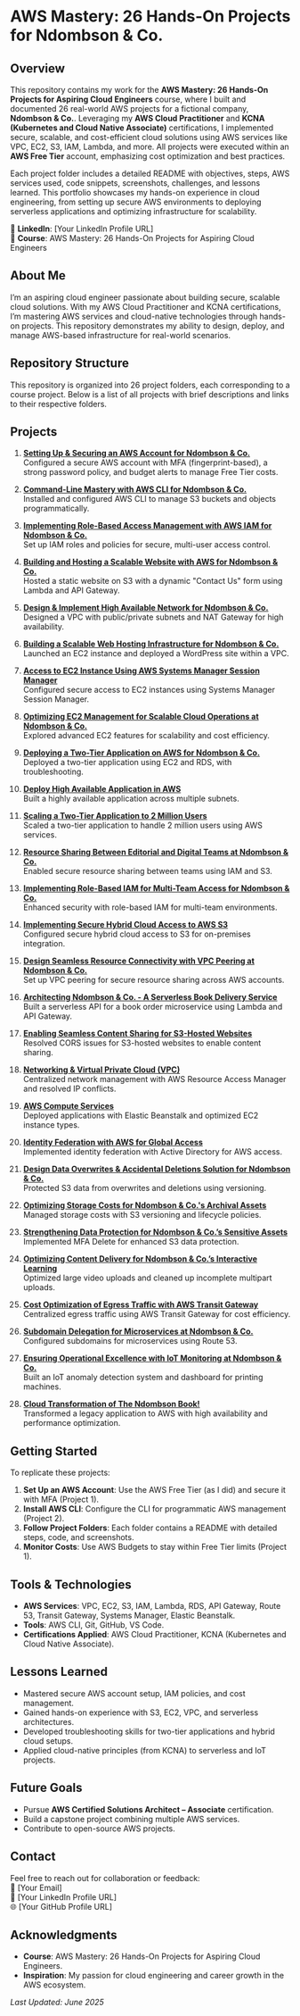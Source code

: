 # AWS Mastery: 26 Hands-On Projects for Ndombson & Co.

## Overview
This repository contains my work for the **AWS Mastery: 26 Hands-On Projects for Aspiring Cloud Engineers** course, where I built and documented 26 real-world AWS projects for a fictional company, **Ndombson & Co.**. Leveraging my **AWS Cloud Practitioner** and **KCNA (Kubernetes and Cloud Native Associate)** certifications, I implemented secure, scalable, and cost-efficient cloud solutions using AWS services like VPC, EC2, S3, IAM, Lambda, and more. All projects were executed within an **AWS Free Tier** account, emphasizing cost optimization and best practices.

Each project folder includes a detailed README with objectives, steps, AWS services used, code snippets, screenshots, challenges, and lessons learned. This portfolio showcases my hands-on experience in cloud engineering, from setting up secure AWS environments to deploying serverless applications and optimizing infrastructure for scalability.

🔗 **LinkedIn**: [Your LinkedIn Profile URL]  
🔗 **Course**: AWS Mastery: 26 Hands-On Projects for Aspiring Cloud Engineers

## About Me
I’m an aspiring cloud engineer passionate about building secure, scalable cloud solutions. With my AWS Cloud Practitioner and KCNA certifications, I’m mastering AWS services and cloud-native technologies through hands-on projects. This repository demonstrates my ability to design, deploy, and manage AWS-based infrastructure for real-world scenarios.

## Repository Structure
This repository is organized into 26 project folders, each corresponding to a course project. Below is a list of all projects with brief descriptions and links to their respective folders.

## Projects

1. **[Setting Up & Securing an AWS Account for Ndombson & Co.](./Project-1-AWS-Account-Setup)**  
   Configured a secure AWS account with MFA (fingerprint-based), a strong password policy, and budget alerts to manage Free Tier costs.

2. **[Command-Line Mastery with AWS CLI for Ndombson & Co.](./Project-2-AWS-CLI)**  
   Installed and configured AWS CLI to manage S3 buckets and objects programmatically.

3. **[Implementing Role-Based Access Management with AWS IAM for Ndombson & Co.](./Project-3-IAM-Roles)**  
   Set up IAM roles and policies for secure, multi-user access control.

4. **[Building and Hosting a Scalable Website with AWS for Ndombson & Co.](./Project-4-S3-Website)**  
   Hosted a static website on S3 with a dynamic "Contact Us" form using Lambda and API Gateway.

5. **[Design & Implement High Available Network for Ndombson & Co.](./Project-5-VPC-Network)**  
   Designed a VPC with public/private subnets and NAT Gateway for high availability.

6. **[Building a Scalable Web Hosting Infrastructure for Ndombson & Co.](./Project-6-EC2-WordPress)**  
   Launched an EC2 instance and deployed a WordPress site within a VPC.

7. **[Access to EC2 Instance Using AWS Systems Manager Session Manager](./Project-7-SSM-Access)**  
   Configured secure access to EC2 instances using Systems Manager Session Manager.

8. **[Optimizing EC2 Management for Scalable Cloud Operations at Ndombson & Co.](./Project-8-EC2-Optimization)**  
   Explored advanced EC2 features for scalability and cost efficiency.

9. **[Deploying a Two-Tier Application on AWS for Ndombson & Co.](./Project-9-Two-Tier-App)**  
   Deployed a two-tier application using EC2 and RDS, with troubleshooting.

10. **[Deploy High Available Application in AWS](./Project-10-High-Availability)**  
    Built a highly available application across multiple subnets.

11. **[Scaling a Two-Tier Application to 2 Million Users](./Project-11-Scaling-App)**  
    Scaled a two-tier application to handle 2 million users using AWS services.

12. **[Resource Sharing Between Editorial and Digital Teams at Ndombson & Co.](./Project-12-Resource-Sharing)**  
    Enabled secure resource sharing between teams using IAM and S3.

13. **[Implementing Role-Based IAM for Multi-Team Access for Ndombson & Co.](./Project-13-Multi-Team-IAM)**  
    Enhanced security with role-based IAM for multi-team environments.

14. **[Implementing Secure Hybrid Cloud Access to AWS S3](./Project-14-Hybrid-Cloud)**  
    Configured secure hybrid cloud access to S3 for on-premises integration.

15. **[Design Seamless Resource Connectivity with VPC Peering at Ndombson & Co.](./Project-15-VPC-Peering)**  
    Set up VPC peering for secure resource sharing across AWS accounts.

16. **[Architecting Ndombson & Co. - A Serverless Book Delivery Service](./Project-16-Serverless-API)**  
    Built a serverless API for a book order microservice using Lambda and API Gateway.

17. **[Enabling Seamless Content Sharing for S3-Hosted Websites](./Project-17-CORS-S3)**  
    Resolved CORS issues for S3-hosted websites to enable content sharing.

18. **[Networking & Virtual Private Cloud (VPC)](./Project-18-Advanced-VPC)**  
    Centralized network management with AWS Resource Access Manager and resolved IP conflicts.

19. **[AWS Compute Services](./Project-19-Compute-Services)**  
    Deployed applications with Elastic Beanstalk and optimized EC2 instance types.

20. **[Identity Federation with AWS for Global Access](./Project-20-Identity-Federation)**  
    Implemented identity federation with Active Directory for AWS access.

21. **[Design Data Overwrites & Accidental Deletions Solution for Ndombson & Co.](./Project-21-S3-Data-Protection)**  
    Protected S3 data from overwrites and deletions using versioning.

22. **[Optimizing Storage Costs for Ndombson & Co.'s Archival Assets](./Project-22-S3-Cost-Optimization)**  
    Managed storage costs with S3 versioning and lifecycle policies.

23. **[Strengthening Data Protection for Ndombson & Co.’s Sensitive Assets](./Project-23-S3-MFA-Delete)**  
    Implemented MFA Delete for enhanced S3 data protection.

24. **[Optimizing Content Delivery for Ndombson & Co.’s Interactive Learning](./Project-24-Content-Delivery)**  
    Optimized large video uploads and cleaned up incomplete multipart uploads.

25. **[Cost Optimization of Egress Traffic with AWS Transit Gateway](./Project-25-Transit-Gateway)**  
    Centralized egress traffic using AWS Transit Gateway for cost efficiency.

26. **[Subdomain Delegation for Microservices at Ndombson & Co.](./Project-26-Subdomain-Delegation)**  
    Configured subdomains for microservices using Route 53.

27. **[Ensuring Operational Excellence with IoT Monitoring at Ndombson & Co.](./Project-27-IoT-Monitoring)**  
    Built an IoT anomaly detection system and dashboard for printing machines.

28. **[Cloud Transformation of The Ndombson Book!](./Project-28-Cloud-Transformation)**  
    Transformed a legacy application to AWS with high availability and performance optimization.

## Getting Started
To replicate these projects:
1. **Set Up an AWS Account**: Use the AWS Free Tier (as I did) and secure it with MFA (Project 1).
2. **Install AWS CLI**: Configure the CLI for programmatic AWS management (Project 2).
3. **Follow Project Folders**: Each folder contains a README with detailed steps, code, and screenshots.
4. **Monitor Costs**: Use AWS Budgets to stay within Free Tier limits (Project 1).

## Tools & Technologies
- **AWS Services**: VPC, EC2, S3, IAM, Lambda, RDS, API Gateway, Route 53, Transit Gateway, Systems Manager, Elastic Beanstalk.
- **Tools**: AWS CLI, Git, GitHub, VS Code.
- **Certifications Applied**: AWS Cloud Practitioner, KCNA (Kubernetes and Cloud Native Associate).

## Lessons Learned
- Mastered secure AWS account setup, IAM policies, and cost management.
- Gained hands-on experience with S3, EC2, VPC, and serverless architectures.
- Developed troubleshooting skills for two-tier applications and hybrid cloud setups.
- Applied cloud-native principles (from KCNA) to serverless and IoT projects.

## Future Goals
- Pursue **AWS Certified Solutions Architect – Associate** certification.
- Build a capstone project combining multiple AWS services.
- Contribute to open-source AWS projects.

## Contact
Feel free to reach out for collaboration or feedback:  
📧 [Your Email]  
🔗 [Your LinkedIn Profile URL]  
🌐 [Your GitHub Profile URL]

## Acknowledgments
- **Course**: AWS Mastery: 26 Hands-On Projects for Aspiring Cloud Engineers.
- **Inspiration**: My passion for cloud engineering and career growth in the AWS ecosystem.

*Last Updated: June 2025*
